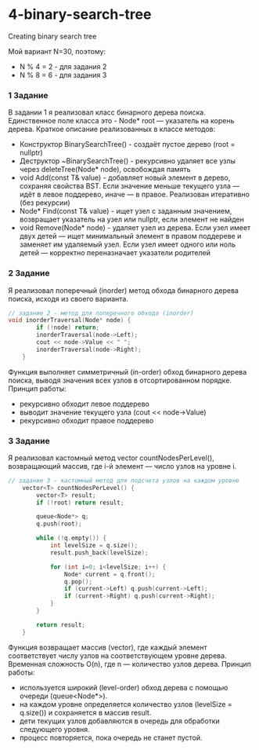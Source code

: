 # 4-binary-search-tree
Creating binary search tree

Мой вариант N=30, поэтому:
- N % 4 = 2 - для задания 2
- N % 8 = 6 - для задания 3

### 1 Задание
В задании 1 я реализовал класс бинарного дерева поиска.
Единственное поле класса это - Node* root — указатель на корень дерева.
Краткое описание реализованных в классе методов:
- Конструктор BinarySearchTree() - создаёт пустое дерево (root = nullptr)
- Деструктор ~BinarySearchTree() - рекурсивно удаляет все узлы через deleteTree(Node* node), освобождая память
- void Add(const T& value) - добавляет новый элемент в дерево, сохраняя свойства BST. Если значение меньше текущего узла — идёт в левое поддерево, иначе — в правое. Реализован итеративно (без рекурсии)
- Node* Find(const T& value) - ищет узел с заданным значением, возвращает указатель на узел или nullptr, если элемент не найден
- void Remove(Node* node) - удаляет узел из дерева. Если узел имеет двух детей — ищет минимальный элемент в правом поддереве и заменяет им удаляемый узел. Если узел имеет одного или ноль детей — корректно переназначает указатели родителей
### 2 Задание
Я реализовал поперечный (inorder) метод обхода бинарного дерева поиска, исходя из своего варианта.
```cpp
// задание 2 - метод для поперечного обхода (inorder)
void inorderTraversal(Node* node) {
        if (!node) return;
        inorderTraversal(node->Left);
        cout << node->Value << " ";
        inorderTraversal(node->Right);
    }
```
Функция выполняет симметричный (in-order) обход бинарного дерева поиска, выводя значения всех узлов в отсортированном порядке.
Принцип работы:
- рекурсивно обходит левое поддерево
- выводит значение текущего узла (cout << node->Value)
- рекурсивно обходит правое поддерево
### 3 Задание
Я реализовал кастомный метод vector<T> countNodesPerLevel(), возвращающий массив, где i-й элемент — число узлов на уровне i.
```cpp
// задание 3 - кастомный метод для подсчета узлов на каждом уровне
    vector<T> countNodesPerLevel() {
        vector<T> result;
        if (!root) return result;

        queue<Node*> q;
        q.push(root);

        while (!q.empty()) {
            int levelSize = q.size(); 
            result.push_back(levelSize);

            for (int i=0; i<levelSize; i++) {
                Node* current = q.front();
                q.pop();
                if (current->Left) q.push(current->Left);
                if (current->Right) q.push(current->Right);
            }
        }

        return result;
    }
```
Функция возвращает массив (vector<T>), где каждый элемент соответствует числу узлов на соответствующем уровне дерева. Временная сложность O(n), где n — количество узлов дерева.
Принцип работы:
- используется широкий (level-order) обход дерева с помощью очереди (queue<Node*>).
- на каждом уровне определяется количество узлов (levelSize = q.size()) и сохраняется в массив result.
- дети текущих узлов добавляются в очередь для обработки следующего уровня.
- процесс повторяется, пока очередь не станет пустой.

